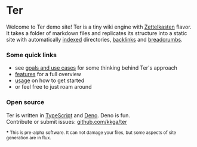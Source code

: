 # Ter

Welcome to Ter demo site! Ter is a tiny wiki engine with
[Zettelkasten](zettelkasten.md) flavor. It takes a folder of markdown files and
replicates its structure into a static site with automatically
[indexed](features#index-pages) directories,
[backlinks](features#backlinks) and [breadcrumbs](features#breadcrumbs).

### Some quick links

- see [goals and use cases](goals-and-use-cases.md) for some thinking behind
  Ter's approach
- [features](features.md) for a full overview
- [usage](usage.md) on how to get started
- or feel free to just roam around

### Open source

Ter is written in [TypeScript](https://www.typescriptlang.org/) and
[Deno](https://deno.land). Deno is fun.<br/>Contribute or submit issues:
[github.com/kkga/ter](https://github.com/kkga/ter)

<small>
<strong>*</strong>
This is pre-alpha software. It can not damage your files, but some
aspects of site generation are in flux.
</small>
